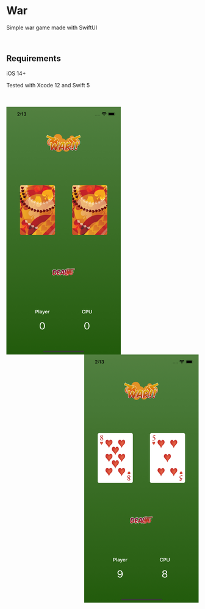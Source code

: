 # War

Simple war game made with SwiftUI

<br />

## Requirements

iOS 14+

Tested with Xcode 12 and Swift 5

<br />
<br />
<img src="./screenshots/start.png" width=300 align=left>
<img src="./screenshots/draw_2.png" width=300 align=right>


